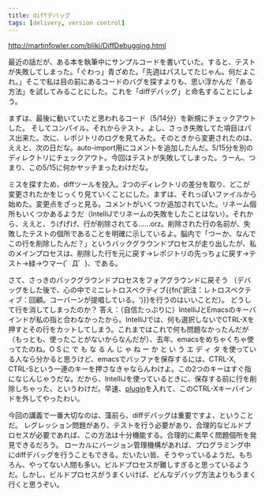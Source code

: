 ```yaml
---
title: diffデバッグ
tags: [delivery, version control]
---
```


http://martinfowler.com/bliki/DiffDebugging.html

最近の話だが、ある本を執筆中にサンプルコードを書いていた。すると、テストが失敗してしまった。「ぐわっ」青ざめた。「先週はパスしてたじゃん。何だよこれ。」そこで私は目の前にあるコードのバグを探すよりも、思い浮かんだ「ある方法」を試してみることにした。これを「diffデバッグ」と命名することにしよう。

まずは、最後に動いていたと思われるコード（5/14分）を新規にチェックアウトした。
そしてコンパイル。それからテスト。よし、さっき失敗してた項目はパス出来た。次に、レポジトリのログを見てみた。そのときから変更されたのは、ええと、次の日だな。auto-import用にコメントを追加したんだ。5/15分を別のディレクトリにチェックアウト。今回はテストが失敗してしまった。うーん、つまり、この5/15に何かヤッチまったわけだな。

ミスを探すため、diffツールを投入。2つのディレクトリの差分を取り、どこが変更されたかをじっくり見ていくことにした。まずは、それっぽいファイルから始めた。変更点をざっと見る。コメントがいくつか追加されていた。リネーム個所もいくつかあるようだ（IntelliJでリネームの失敗をしたことはない）。それから、ええと、うげげげ、行が削除されてる……orz。削除された行の名前が、失敗したテストの個所であることを明確に示しているよ。脳内で「つーか、なんでこの行を削除したんだ？」というバックグラウンドプロセスが走り出したが、私のメインプロセスは、削除した行を元に戻す→レポジトリの先っちょに戻す→テスト→緑→ウマー(゜Д゜)、である。

さて、さっきのバックグラウンドプロセスをフォアグラウンドに戻そう
（デバッグをした後で、心の中でミニレトロスペクティブ{{fn('訳注：レトロスペクティブ：回顧。コーバーンが提唱している。')}}を行うのはいいことだ）。
どうして行を消してしまったのか？ 答え：（自信たっぷりに）IntelliJとEmacsのキーバインドが私の指と合わなかったから。IntelliJでは、何も選択しないでCTRL-Xを押すとその行をカットしてしまう。これまではこれで何も問題なかったんだが（もっとも、使ったことがないからなんだが）、去年、emacsをめちゃくちゃ使ってたのね。O S に で も な る ん じ ゃ ね ー か と い う エ デ ィ タ を使っている人なら分かると思うけど、emacsでバッファを保存するには、CTRL-X, CTRL-Sという一連のキーを押さなきゃならんわけよ。この2つのキーはすぐ指になじんじゃうだな。だから、IntelliJを使っているときに、保存する前に行を削除しちゃった、というわけだ。早速、[plugin](http://www.intellij.org/twiki/bin/view/Main/NoSelectionCopyKiller)を入れて、このCTRL-Xキーバインドを外してやったわい。

今回の講義で一番大切なのは、藻前ら、diffデバッグは重要ですよ、ということだ。
レグレッション問題があり、テストを行う必要があり、合理的なビルドプロセスが必要であれば、この方法は十分機能する。合理的に素早く問題個所を発見できるだろう。
ローカルにバージョン管理機構があれば、プログラミング中にdiffデバッグを行うこともできる。だいたい皆、そうやっているようだ。もちろん、やってない人間も多い。ビルドプロセスが難しすぎると思っているようだ。しかし、ビルドプロセスがうまくいけば、どんなデバッグ方法よりもうまく行くと思うぞい。
